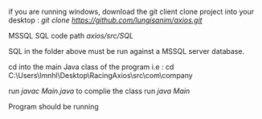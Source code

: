 if you are running windows, download the git client
clone project into your desktop : *git clone https://github.com/lungisanim/axios.git*

MSSQL SQL code path *axios/src/SQL*

SQL in the folder above must be run against a MSSQL server database.

cd into the main Java class of the program 
i.e : cd C:\Users\lmnhl\Desktop\RacingAxios\src\com\company

run *javac Main.java* to complie the class
run *java Main*

Program should be running

